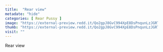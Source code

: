 ```yaml
---
title:  "Rear view"
metadate: "hide"
categories: [ Rear Pussy ]
image: "https://external-preview.redd.it/Qo2gpJ8GvC994XpE8DsPnqunLzJGRT0RDH-myAgfQgw.jpg?auto=webp&s=bef97bea81d13a6e8ea226b330663c4d85d9732d"
thumb: "https://external-preview.redd.it/Qo2gpJ8GvC994XpE8DsPnqunLzJGRT0RDH-myAgfQgw.jpg?width=1080&crop=smart&auto=webp&s=7db4e95c244a77c7c51107bd3682bca9c2552546"
visit: ""
---
```

Rear view
